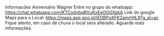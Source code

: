 Informacōes Aniversário Wagner
Entre no grupo do whatsapp: https://chat.whatsapp.com/KTCodvbqBVuKxEeOGGXakA
Link do google Maps para o Local:
https://maps.app.goo.gl/iEDBPuXFK2amrHtL9?g_st=ac
Fique atento, em caso de chuva o local sera alterado.
Aguarde mais informações.
